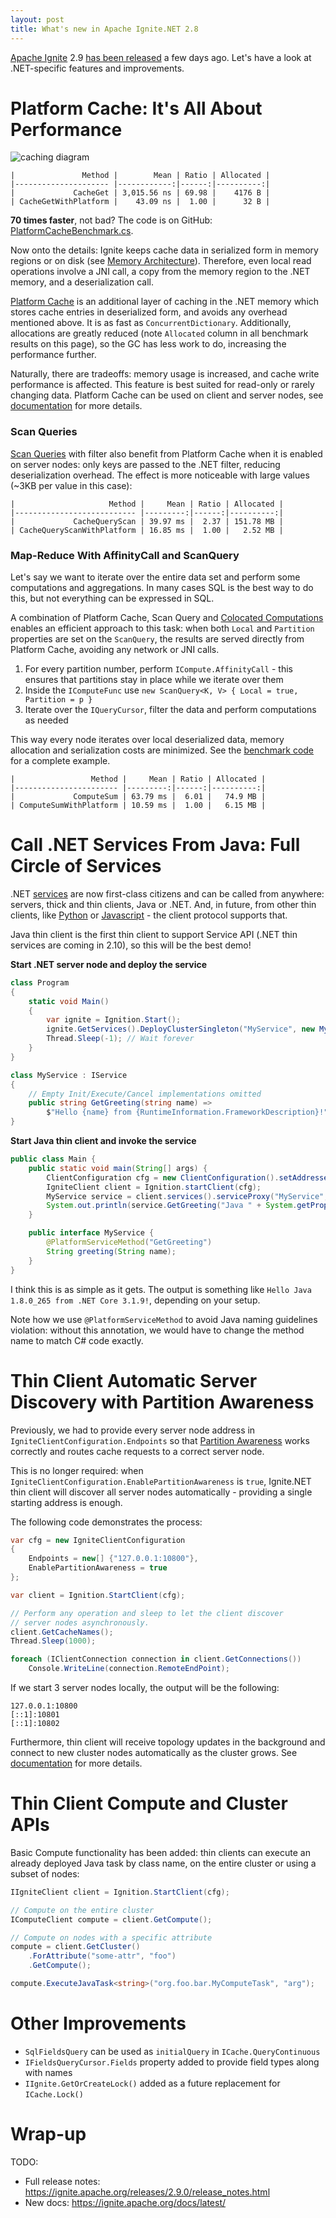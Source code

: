 ```yaml
---
layout: post
title: What's new in Apache Ignite.NET 2.8
---
```


[Apache Ignite](https://ignite.apache.org/) 2.9 [has been released](http://apache-ignite-users.70518.x6.nabble.com/ANNOUNCE-Apache-Ignite-2-9-0-Released-td34311.html) a few days ago.
Let's have a look at .NET-specific features and improvements.  


# Platform Cache: It's All About Performance

![caching diagram](../images/platform-cache.svg)

```
|               Method |        Mean | Ratio | Allocated |
|--------------------- |------------:|------:|----------:|
|             CacheGet | 3,015.56 ns | 69.98 |    4176 B |
| CacheGetWithPlatform |    43.09 ns |  1.00 |      32 B |
```

**70 times faster**, not bad? The code is on GitHub: [PlatformCacheBenchmark.cs](https://github.com/ptupitsyn/IgniteNetBenchmarks/tree/master/PlatformCacheBenchmark.cs).

Now onto the details: Ignite keeps cache data in serialized form in memory regions or on disk (see [Memory Architecture](https://ignite.apache.org/docs/latest/memory-architecture)).
Therefore, even local read operations involve a JNI call, a copy from the memory region to the .NET memory, and a deserialization call.

[Platform Cache](https://ignite.apache.org/docs/latest/net-specific/net-platform-cache) is an additional layer of caching in the .NET memory which stores cache entries in deserialized form,
and avoids any overhead mentioned above. It is as fast as `ConcurrentDictionary`.
Additionally, allocations are greatly reduced (note `Allocated` column in all benchmark results on this page), so the GC has less work to do, increasing the performance further.

Naturally, there are tradeoffs: memory usage is increased, and cache write performance is affected. This feature is best suited for read-only or rarely changing data. 
Platform Cache can be used on client and server nodes, see [documentation](https://ignite.apache.org/docs/latest/net-specific/net-platform-cache) for more details.


### Scan Queries

[Scan Queries](https://ignite.apache.org/docs/latest/key-value-api/using-scan-queries) with filter also benefit from Platform Cache when it is enabled on server nodes:
only keys are passed to the .NET filter, reducing deserialization overhead. The effect is more noticeable with large values (~3KB per value in this case):

```
|                     Method |     Mean | Ratio | Allocated |
|--------------------------- |---------:|------:|----------:|
|             CacheQueryScan | 39.97 ms |  2.37 | 151.78 MB |
| CacheQueryScanWithPlatform | 16.85 ms |  1.00 |   2.52 MB |
```


### Map-Reduce With AffinityCall and ScanQuery

Let's say we want to iterate over the entire data set and perform some computations and aggregations.
In many cases SQL is the best way to do this, but not everything can be expressed in SQL.

A combination of Platform Cache, Scan Query and [Colocated Computations](https://ignite.apache.org/docs/latest/distributed-computing/collocated-computations) enables
an efficient approach to this task: when both `Local` and `Partition` properties are set on the `ScanQuery`, the results are served directly from Platform Cache, avoiding any network or JNI calls.

1. For every partition number, perform `ICompute.AffinityCall` - this ensures that partitions stay in place while we iterate over them
2. Inside the `IComputeFunc` use `new ScanQuery<K, V> { Local = true, Partition = p }`
3. Iterate over the `IQueryCursor`, filter the data and perform computations as needed

This way every node iterates over local deserialized data, memory allocation and serialization costs are minimized.
See the [benchmark code](https://github.com/ptupitsyn/IgniteNetBenchmarks/tree/master/PlatformCacheComputeBenchmark.cs) for a complete example. 

```
|                 Method |     Mean | Ratio | Allocated |
|----------------------- |---------:|------:|----------:|
|             ComputeSum | 63.79 ms |  6.01 |   74.9 MB |
| ComputeSumWithPlatform | 10.59 ms |  1.00 |   6.15 MB |
```


# Call .NET Services From Java: Full Circle of Services

.NET [services](https://ignite.apache.org/docs/latest/services/services) are now first-class citizens and can be called from anywhere: servers, thick and thin clients, Java or .NET.
And, in future, from other thin clients, like [Python](https://ignite.apache.org/docs/latest/thin-clients/python-thin-client) or 
[Javascript](https://ignite.apache.org/docs/latest/thin-clients/nodejs-thin-client) - the client protocol supports that.

Java thin client is the first thin client to support Service API (.NET thin services are coming in 2.10), so this will be the best demo!

**Start .NET server node and deploy the service**

```cs
class Program
{
    static void Main()
    {
        var ignite = Ignition.Start();
        ignite.GetServices().DeployClusterSingleton("MyService", new MyService());
        Thread.Sleep(-1); // Wait forever
    }
}

class MyService : IService
{
    // Empty Init/Execute/Cancel implementations omitted
    public string GetGreeting(string name) => 
        $"Hello {name} from {RuntimeInformation.FrameworkDescription}!";
}
``` 

**Start Java thin client and invoke the service**

```java
public class Main {
    public static void main(String[] args) {
        ClientConfiguration cfg = new ClientConfiguration().setAddresses("127.0.0.1:10800");
        IgniteClient client = Ignition.startClient(cfg);
        MyService service = client.services().serviceProxy("MyService", MyService.class);
        System.out.println(service.GetGreeting("Java " + System.getProperty("java.version")));
    }

    public interface MyService {
        @PlatformServiceMethod("GetGreeting")
        String greeting(String name);
    }
}
```

I think this is as simple as it gets.
The output is something like `Hello Java 1.8.0_265 from .NET Core 3.1.9!`, depending on your setup.

Note how we use `@PlatformServiceMethod` to avoid Java naming guidelines violation:
without this annotation, we would have to change the method name to match C# code exactly.


# Thin Client Automatic Server Discovery with Partition Awareness

Previously, we had to provide every server node address in `IgniteClientConfiguration.Endpoints` so that [Partition Awareness](https://ignite.apache.org/docs/latest/thin-clients/dotnet-thin-client#partition_awareness)
works correctly and routes cache requests to a correct server node.

This is no longer required: when `IgniteClientConfiguration.EnablePartitionAwareness` is `true`, Ignite.NET thin client will discover all server nodes automatically - providing a single starting address is enough.

The following code demonstrates the process:

```cs
var cfg = new IgniteClientConfiguration
{
    Endpoints = new[] {"127.0.0.1:10800"},
    EnablePartitionAwareness = true
};

var client = Ignition.StartClient(cfg);

// Perform any operation and sleep to let the client discover
// server nodes asynchronously.
client.GetCacheNames();
Thread.Sleep(1000);

foreach (IClientConnection connection in client.GetConnections())
    Console.WriteLine(connection.RemoteEndPoint);
```

If we start 3 server nodes locally, the output will be the following:

```text
127.0.0.1:10800
[::1]:10801
[::1]:10802
```

Furthermore, thin client will receive topology updates in the background and connect to new cluster nodes automatically as the cluster grows.
See [documentation](https://ignite.apache.org/docs/latest/thin-clients/dotnet-thin-client#discovery) for more details.  


# Thin Client Compute and Cluster APIs

Basic Compute functionality has been added: thin clients can execute an already deployed Java task by class name, on the entire cluster or using a subset of nodes:

```cs
IIgniteClient client = Ignition.StartClient(cfg);

// Compute on the entire cluster 
IComputeClient compute = client.GetCompute();

// Compute on nodes with a specific attribute
compute = client.GetCluster()
    .ForAttribute("some-attr", "foo")
    .GetCompute();

compute.ExecuteJavaTask<string>("org.foo.bar.MyComputeTask", "arg");
```


# Other Improvements

* `SqlFieldsQuery` can be used as `initialQuery` in `ICache.QueryContinuous` 
* `IFieldsQueryCursor.Fields` property added to provide field types along with names
* `IIgnite.GetOrCreateLock()` added as a future replacement for `ICache.Lock()`


# Wrap-up

TODO:
* Full release notes: https://ignite.apache.org/releases/2.9.0/release_notes.html
* New docs: https://ignite.apache.org/docs/latest/
